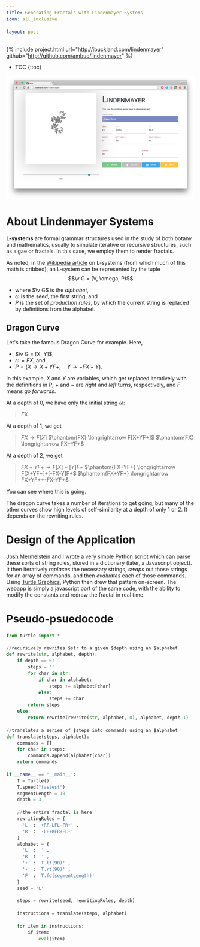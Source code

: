 ```yaml
---
title: Generating Fractals with Lindenmayer Systems
icon: all_inclusive

layout: post
---
```


{% include project.html 
   url="http://jbuckland.com/lindenmayer"
   github="http://github.com/ambuc/lindenmayer" %}

* TOC
{:toc}

![1](/assets/images/lindenmayer/thumbnail.png)

# About Lindenmayer Systems

**L-systems** are formal grammar structures used in the study of both botany and
mathematics, usually to simulate iterative or recursive structures, such as
algae or fractals. In this case, we employ them to render fractals.

As noted, in the [Wikipedia article](https://en.wikipedia.org/wiki/L-system) on
L-systems (from which much of this math is cribbed), an L-system can be
represented by the tuple $$\v G = (V, \omega, P)$$

- where $\v G$ is the _alphabet_,
- $\omega$ is the _seed_, the first string, and
- $P$ is the set of _production rules_, by which the current string is replaced
  by definitions from the alphabet.

## Dragon Curve

Let's take the famous Dragon Curve for example. Here,

- $\v G = [X, Y]$,
- $\omega = FX$, and
- $P = (X \longrightarrow X+YF+,\quad Y \longrightarrow -FX-Y)$.

In this example, $X$ and $Y$ are variables, which get replaced iteratively with
the definitions in $P$; $+$ and $-$ are _right_ and _left_ turns, respectively,
and $F$ means _go forwards_.

At a depth of 0, we have only the initial string $\omega$:

> $FX$

At a depth of 1, we get

> $FX \longrightarrow F[X]$
> $\phantom{FX} \longrightarrow F[X+YF+]$
> $\phantom{FX} \longrightarrow FX+YF+$

At a depth of 2, we get

> $FX+YF+ \longrightarrow F[X]+[Y]F+$
> $\phantom{FX+YF+} \longrightarrow F[X+YF+]+[-FX-Y]F+$
> $\phantom{FX+YF+} \longrightarrow FX+YF++-FX-YF+$

You can see where this is going.

The dragon curve takes a number of iterations to get going, but many of the
other curves show high levels of self-similarity at a depth of only 1 or 2. It
depends on the rewriting rules.

# Design of the Application

[Josh Mermelstein](https://github.com/JoshMermel) and I wrote a very simple
Python script which can parse these sorts of string rules, stored in a
dictionary (later, a Javascript object). It then iteratively *replaces* the
necessary strings, *swaps* out those strings for an array of commands, and then
*evaluates* each of those commands. Using [Turtle
Graphics](https://en.wikipedia.org/wiki/Turtle_graphics), Python then drew that
pattern on-screen. The webapp is simply a javascript port of the same code, with
the ability to modify the constants and redraw the fractal in real time.

# Pseudo-psuedocode
```python
from turtle import *

//recursively rewrites $str to a given $depth using an $alphabet
def rewrite(str, alphabet, depth):
    if depth == 0:
        steps = ''
        for char in str:
            if char in alphabet:
                steps += alphabet[char]
            else:
                steps += char
        return steps
    else:
        return rewrite(rewrite(str, alphabet, 0), alphabet, depth-1)

//translates a series of $steps into commands using an $alphabet
def translate(steps, alphabet):
    commands = []
    for char in steps:
        commands.append(alphabet[char])
    return commands

if __name__ == '__main__':
    T = Turtle()
    T.speed("fastest")
    segmentLength = 10
    depth = 3

    //the entire fractal is here
    rewritingRules = {
      'L' : '+RF-LFL-FR+' ,
      'R' : '-LF+RFR+FL-'
    }
    alphabet = {
      'L' : '' ,
      'R' : '' ,
      '+' : 'T.lt(90)' ,
      '-' : 'T.rt(90)' ,
      'F' : 'T.fd(segmentLength)'
    }
    seed = 'L'

    steps = rewrite(seed, rewritingRules, depth)

    instructions = translate(steps, alphabet)

    for item in instructions:
        if item:
            eval(item)
```

